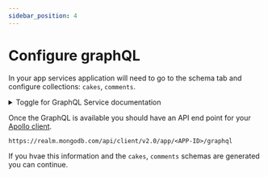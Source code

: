 ```yaml
---
sidebar_position: 4
---
```


# Configure graphQL 

In your app services application will need to go to the schema tab and configure collections: `cakes`, `comments`.

 <details>
    <summary>Toggle for GraphQL Service documentation</summary>
    <div>
      <iframe height="1000px" width="100%" src="https://www.mongodb.com/docs/atlas/app-services/graphql/expose-data/">
      </iframe>
    </div>
  </details>

  Once the GraphQL is available you should have an API end point for your [Apollo client](https://www.mongodb.com/docs/realm/web/graphql-apollo-react/).

  ```
  https://realm.mongodb.com/api/client/v2.0/app/<APP-ID>/graphql
  ```

If you hvae this information and  the `cakes`, `comments` schemas are generated you can continue.